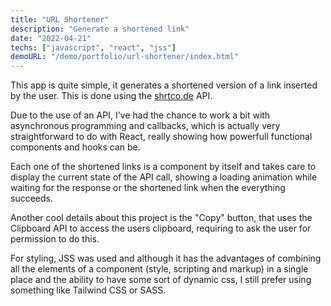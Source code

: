 ```yaml
---
title: "URL Shortener"
description: "Generate a shortened link"
date: "2022-04-21"
techs: ["javascript", "react", "jss"]
demoURL: "/demo/portfolio/url-shortener/index.html"
---
```

This app is quite simple, it generates a shortened version of a link inserted by the user. This is done using the [shrtco.de](https://shrtco.de/) API.

Due to the use of an API, I've had the chance to work a bit with asynchronous programming and callbacks, which is actually very straightforward to do with React, really showing how powerfull functional components and hooks can be.

Each one of the shortened links is a component by itself and takes care to display the current state of the API call, showing a loading animation while waiting for the response or the shortened link when the everything succeeds.

Another cool details about this project is the "Copy" button, that uses the Clipboard API to access the users clipboard, requiring to ask the user for permission to do this.

For styling, JSS was used and although it has the advantages of combining all the elements of a component (style, scripting and markup) in a single place and the ability to have some sort of dynamic css, I still prefer using something like Tailwind CSS or SASS.